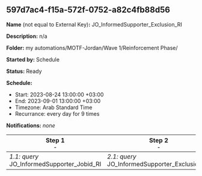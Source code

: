 ## 597d7ac4-f15a-572f-0752-a82c4fb88d56

**Name** (not equal to External Key)**:** JO_InformedSupporter_Exclusion_RI

**Description:** n/a

**Folder:** my automations/MOTF-Jordan/Wave 1/Reinforcement Phase/

**Started by:** Schedule

**Status:** Ready

**Schedule:**

* Start: 2023-08-24 13:00:00 +03:00
* End: 2023-09-01 13:00:00 +03:00
* Timezone: Arab Standard Time
* Recurrance: every day for 9 times

**Notifications:** _none_


| Step 1<br>_<small>-</small>_ | Step 2<br>_<small>-</small>_ |
| --- | --- |
| _1.1: query_<br>JO_InformedSupporter_Jobid_RI | _2.1: query_<br>JO_InformedSupporter_Exclusion_RI |
